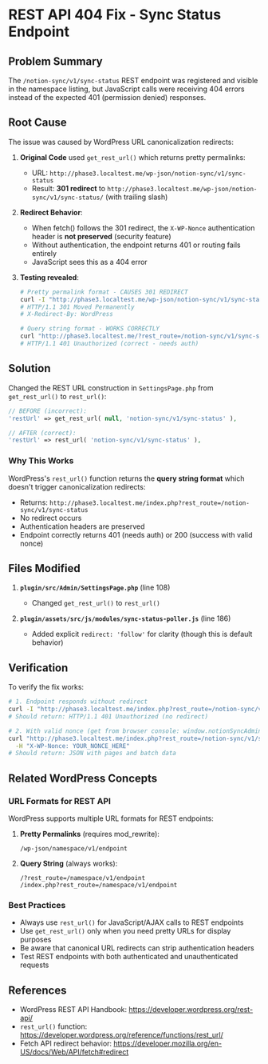 # REST API 404 Fix - Sync Status Endpoint

## Problem Summary

The `/notion-sync/v1/sync-status` REST endpoint was registered and visible in the namespace listing, but JavaScript calls were receiving 404 errors instead of the expected 401 (permission denied) responses.

## Root Cause

The issue was caused by WordPress URL canonicalization redirects:

1. **Original Code** used `get_rest_url()` which returns pretty permalinks:
   - URL: `http://phase3.localtest.me/wp-json/notion-sync/v1/sync-status`
   - Result: **301 redirect** to `http://phase3.localtest.me/wp-json/notion-sync/v1/sync-status/` (with trailing slash)

2. **Redirect Behavior**:
   - When fetch() follows the 301 redirect, the `X-WP-Nonce` authentication header is **not preserved** (security feature)
   - Without authentication, the endpoint returns 401 or routing fails entirely
   - JavaScript sees this as a 404 error

3. **Testing revealed**:
   ```bash
   # Pretty permalink format - CAUSES 301 REDIRECT
   curl -I "http://phase3.localtest.me/wp-json/notion-sync/v1/sync-status"
   # HTTP/1.1 301 Moved Permanently
   # X-Redirect-By: WordPress

   # Query string format - WORKS CORRECTLY
   curl "http://phase3.localtest.me/?rest_route=/notion-sync/v1/sync-status"
   # HTTP/1.1 401 Unauthorized (correct - needs auth)
   ```

## Solution

Changed the REST URL construction in `SettingsPage.php` from `get_rest_url()` to `rest_url()`:

```php
// BEFORE (incorrect):
'restUrl' => get_rest_url( null, 'notion-sync/v1/sync-status' ),

// AFTER (correct):
'restUrl' => rest_url( 'notion-sync/v1/sync-status' ),
```

### Why This Works

WordPress's `rest_url()` function returns the **query string format** which doesn't trigger canonicalization redirects:
- Returns: `http://phase3.localtest.me/index.php?rest_route=/notion-sync/v1/sync-status`
- No redirect occurs
- Authentication headers are preserved
- Endpoint correctly returns 401 (needs auth) or 200 (success with valid nonce)

## Files Modified

1. **`plugin/src/Admin/SettingsPage.php`** (line 108)
   - Changed `get_rest_url()` to `rest_url()`

2. **`plugin/assets/src/js/modules/sync-status-poller.js`** (line 186)
   - Added explicit `redirect: 'follow'` for clarity (though this is default behavior)

## Verification

To verify the fix works:

```bash
# 1. Endpoint responds without redirect
curl -I "http://phase3.localtest.me/index.php?rest_route=/notion-sync/v1/sync-status"
# Should return: HTTP/1.1 401 Unauthorized (no redirect)

# 2. With valid nonce (get from browser console: window.notionSyncAdmin.restNonce)
curl "http://phase3.localtest.me/index.php?rest_route=/notion-sync/v1/sync-status" \
  -H "X-WP-Nonce: YOUR_NONCE_HERE"
# Should return: JSON with pages and batch data
```

## Related WordPress Concepts

### URL Formats for REST API

WordPress supports multiple URL formats for REST endpoints:

1. **Pretty Permalinks** (requires mod_rewrite):
   ```
   /wp-json/namespace/v1/endpoint
   ```

2. **Query String** (always works):
   ```
   /?rest_route=/namespace/v1/endpoint
   /index.php?rest_route=/namespace/v1/endpoint
   ```

### Best Practices

- Always use `rest_url()` for JavaScript/AJAX calls to REST endpoints
- Use `get_rest_url()` only when you need pretty URLs for display purposes
- Be aware that canonical URL redirects can strip authentication headers
- Test REST endpoints with both authenticated and unauthenticated requests

## References

- WordPress REST API Handbook: https://developer.wordpress.org/rest-api/
- `rest_url()` function: https://developer.wordpress.org/reference/functions/rest_url/
- Fetch API redirect behavior: https://developer.mozilla.org/en-US/docs/Web/API/fetch#redirect
